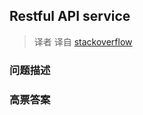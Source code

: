 ## Restful API service

> 译者 译自 [stackoverflow](http://stackoverflow.com/questions/3197335/restful-api-service) 

### 问题描述 

### 高票答案 

